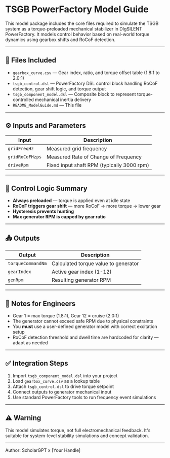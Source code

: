 
# TSGB PowerFactory Model Guide

This model package includes the core files required to simulate the TSGB system as a torque-preloaded mechanical stabilizer in DIgSILENT PowerFactory. It models control behavior based on real-world torque dynamics using gearbox shifts and RoCoF detection.

---

## 📂 Files Included

- `gearbox_curve.csv` — Gear index, ratio, and torque offset table (1.8:1 to 2.0:1)
- `tsgb_control.dsl` — PowerFactory DSL control block handling RoCoF detection, gear shift logic, and torque output
- `tsgb_component_model.dsl` — Composite block to represent torque-controlled mechanical inertia delivery
- `README_ModelGuide.md` — This file

---

## ⚙️ Inputs and Parameters

| Input             | Description                                      |
|------------------|--------------------------------------------------|
| `gridFreqHz`     | Measured grid frequency                          |
| `gridRoCoFHzps`  | Measured Rate of Change of Frequency             |
| `driveRpm`       | Fixed input shaft RPM (typically 3000 rpm)       |

---

## 🔁 Control Logic Summary

- **Always preloaded** — torque is applied even at idle state
- **RoCoF triggers gear shift** — more RoCoF → more torque → lower gear
- **Hysteresis prevents hunting**
- **Max generator RPM is capped by gear ratio**

---

## 📤 Outputs

| Output              | Description                           |
|---------------------|---------------------------------------|
| `torqueCommandNm`   | Calculated torque value to generator  |
| `gearIndex`         | Active gear index (1-12)              |
| `genRpm`            | Resulting generator RPM               |

---

## 🧠 Notes for Engineers

- Gear 1 = max torque (1.8:1), Gear 12 = cruise (2.0:1)
- The generator cannot exceed safe RPM due to physical constraints
- You **must** use a user-defined generator model with correct excitation setup
- RoCoF detection threshold and dwell time are hardcoded for clarity — adapt as needed

---

## ✅ Integration Steps

1. Import `tsgb_component_model.dsl` into your project
2. Load `gearbox_curve.csv` as a lookup table
3. Attach `tsgb_control.dsl` to drive torque setpoint
4. Connect outputs to generator mechanical input
5. Use standard PowerFactory tools to run frequency event simulations

---

## ⚠️ Warning

This model simulates torque, not full electromechanical feedback. It's suitable for system-level stability simulations and concept validation.

---

Author: ScholarGPT x [Your Handle]
